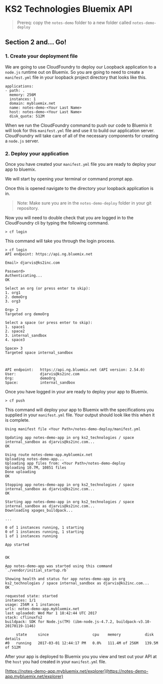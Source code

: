 # KS2 Technologies Bluemix API

> Prereq: copy the `notes-demo` folder to a new folder called `notes-demo-deploy`

## Section 2 and... Go!

### 1. Create your deployment file
We are going to use CloudFoundry to deploy our Loopback application to a `node.js` runtime out on Bluemix. So you are going to need to create a `manifest.yml` file in your loopback project directory that looks like this.

```
applications:
- path: .
  memory: 256M
  instances: 1
  domain: mybluemix.net
  name: notes-demo-<Your Last Name>
  host: notes-demo-<Your Last Name>
  disk_quota: 512M

``` 
When we run the CloudFoundry command to push our code to Bluemix it will look for this `manifest.yml` file and use it to build our application server. CloudFoundry will take care of all of the necessary components for creating a `node.js` server.

### 2. Deploy your application
Once you have created your `manifest.yml` file you are ready to deploy your app to bluemix. 

We will start by opening your terminal or command prompt app.

Once this is opened navigate to the directory your loopback application is in. 

> Note: Make sure you are in the `notes-demo-deploy` folder in your git repository.

Now you will need to double check that you are logged in to the CloudFoundry cli by typing the following command.

```
> cf login
```

This command will take you through the login process.

```
> cf login
API endpoint: https://api.ng.bluemix.net

Email> djarvis@ks2inc.com

Password>
Authenticating...
OK

Select an org (or press enter to skip):
1. org1
2. demoOrg
3. org3

Org> 2
Targeted org demoOrg

Select a space (or press enter to skip):
1. space1
2. space2
3. internal_sandbox
4. space3

Space> 3
Targeted space internal_sandbox



API endpoint:   https://api.ng.bluemix.net (API version: 2.54.0)
User:           djarvis@ks2inc.com
Org:            demoOrg
Space:          internal_sandbox
```
Once you have logged in your are ready to deploy your app to Bluemix.

```
> cf push
```

This command will deploy your app to Bluemix with the specifications you supplied in your `manifest.yml` file. Your output should look like this when it is complete.

```
Using manifest file <Your Path>/notes-demo-deploy/manifest.yml

Updating app notes-demo-app in org ks2_technologies / space internal_sandbox as djarvis@ks2inc.com...
OK

Using route notes-demo-app.mybluemix.net
Uploading notes-demo-app...
Uploading app files from: <Your Path>/notes-demo-deploy
Uploading 10.7M, 10851 files
Done uploading
OK

Stopping app notes-demo-app in org ks2_technologies / space internal_sandbox as djarvis@ks2inc.com...
OK

Starting app notes-demo-app in org ks2_technologies / space internal_sandbox as djarvis@ks2inc.com...
Downloading xpages_buildpack...

...

0 of 1 instances running, 1 starting
0 of 1 instances running, 1 starting
1 of 1 instances running

App started


OK

App notes-demo-app was started using this command `./vendor/initial_startup.rb`

Showing health and status for app notes-demo-app in org ks2_technologies / space internal_sandbox as djarvis@ks2inc.com...
OK

requested state: started
instances: 1/1
usage: 256M x 1 instances
urls: notes-demo-app.mybluemix.net
last uploaded: Wed Mar 1 18:42:44 UTC 2017
stack: cflinuxfs2
buildpack: SDK for Node.js(TM) (ibm-node.js-4.7.2, buildpack-v3.10-20170119-1146)

     state     since                    cpu    memory           disk             details
#0   running   2017-03-01 12:44:17 PM   0.0%   111.4M of 256M   139.5M of 512M
```

After your app is deployed to Bluemix you you view and test out your API at the `host` you had created in your `manifest.yml` file.

[https://notes-demo-app.mybluemix.net/explorer](https://notes-demo-app.mybluemix.net/explorer)
